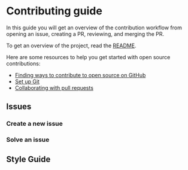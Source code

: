 # Contributing guide

In this guide you will get an overview of the contribution workflow from opening an issue, creating a PR, reviewing, and merging the PR.

To get an overview of the project, read the [README](README.md). 

Here are some resources to help you get started with open source contributions:
- [Finding ways to contribute to open source on GitHub](https://docs.github.com/get-started/exploring-projects-on-github/finding-ways-to-contribute-to-open-source-on-github)
- [Set up Git](https://docs.github.com/get-started/quickstart/set-up-git)
- [Collaborating with pull requests](https://docs.github.com/github/collaborating-with-pull-requests)

## Issues

### Create a new issue

### Solve an issue

## Style Guide